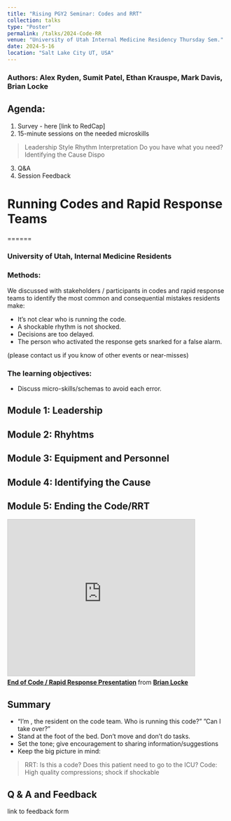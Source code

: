 ```yaml
---
title: "Rising PGY2 Seminar: Codes and RRT"
collection: talks
type: "Poster"
permalink: /talks/2024-Code-RR
venue: "University of Utah Internal Medicine Residency Thursday Sem."
date: 2024-5-16
location: "Salt Lake City UT, USA"
---
```


### Authors: Alex Ryden, Sumit Patel, Ethan Krauspe, Mark Davis, Brian Locke

## Agenda: 
1. Survey - here [link to RedCap]
2. 15-minute sessions on the needed microskills
> Leadership Style
> Rhythm Interpretation
> Do you have what you need?
> Identifying the Cause
> Dispo
3. Q&A
4. Session Feedback 

# Running Codes and Rapid Response Teams 
======
### University of Utah, Internal Medicine Residents

### Methods: 
We discussed with stakeholders / participants in codes and rapid response teams to identify the most common and consequential mistakes residents make: 
- It’s not clear who is running the code.
- A shockable rhythm is not shocked.
- Decisions are too delayed.
- The person who activated the response gets snarked for a false alarm.

(please contact us if you know of other events or near-misses)

### The learning objectives:
- Discuss micro-skills/schemas to avoid each error.   

## Module 1: Leadership

## Module 2: Rhyhtms

## Module 3: Equipment and Personnel

## Module 4: Identifying the Cause

## Module 5: Ending the Code/RRT

<iframe src="https://www.slideshare.net/slideshow/embed_code/key/6V2VZwJ2N9SF1b" width="427" height="356" frameborder="0" marginwidth="0" marginheight="0" scrolling="no" style="border:1px solid #CCC; border-width:1px; margin-bottom:5px; max-width: 100%;" allowfullscreen> </iframe> <div style="margin-bottom:5px"> <strong> <a href="https://www.slideshare.net/slideshow/end-of-code-rapid-response-presentation/267921104" title="End of Code / Rapid Response Presentation" target="_blank">End of Code / Rapid Response Presentation</a> </strong> from <strong><a href="https://www.slideshare.net/BrianLocke9" target="_blank">Brian Locke</a></strong> </div>


## Summary

- “I’m <Name>, the resident on the code team. Who is running this code?” ”Can I take over?”
- Stand at the foot of the bed. Don’t move and don’t do tasks. 
- Set the tone; give encouragement to sharing information/suggestions
- Keep the big picture in mind:
> RRT: Is this a code? Does this patient need to go to the ICU?
> Code: High quality compressions; shock if shockable

## Q & A and Feedback 

link to feedback form


